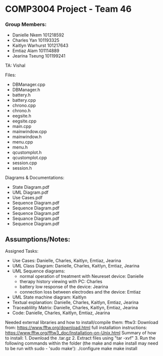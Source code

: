 # COMP3004 Project - Team 46
### Group Members:

- Danielle Nkem 101218592
- Charles Yan 101193325
- Kaitlyn Warhurst 101217643
- Emtiaz Alam 101114889
- Jearina Tseung 101199241

TA: Vishal

Files:
- DBManager.cpp
- DBManager.h
- battery.h
- battery.cpp
- chrono.cpp
- chrono.h
- eegsite.h
- eegsite.cpp
- main.cpp
- mainwindow.cpp
- mainwindow.h
- menu.cpp
- menu.h
- qcustomplot.h
- qcustomplot.cpp
- session.cpp
- session.h

Diagrams & Documentations:
- State Diagram.pdf
- UML Diagram.pdf
- Use Cases.pdf
- Sequence Diagram.pdf
- Sequence Diagram.pdf
- Sequence Diagram.pdf
- Sequance Diagram.pdf
- Sequence Diagram.pdf

Assumptions/Notes:
- 

Assigned Tasks:
- Use Cases: Danielle, Charles, Kaitlyn, Emtiaz, Jearina
- UML Class Diagram: Danielle, Charles, Kaitlyn, Emtiaz, Jearina
- UML Sequence diagrams:
    - normal operation of treatment with Neureset device: Danielle
    - therapy history viewing with PC: Charles
    - battery low response of the device: Jearina
    - connection loss between electrodes and the device: Emtiaz
- UML State machine diagram: Kaitlyn
- Textual explanation: Danielle, Charles, Kaitlyn, Emtiaz, Jearina
- Traceablility Matrix: Danielle, Charles, Kaitlyn, Emtiaz, Jearina
- Code: Danielle, Charles, Kaitlyn, Emtiaz, Jearina


Needed external libraries and how to install/compile them:
fftw3: Download from: https://www.fftw.org/download.html 
full installation instructions: https://www.fftw.org/fftw3_doc/Installation-on-Unix.html
Summary of how to install: 
    1. Download the .tar.gz
    2. Extract files using "tar -xvf"
    3. Run the following commands within the folder (the make and make install may need to be run with sudo - 'sudo make'):
        ./configure
        make
        make install
